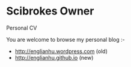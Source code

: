 # Scibrokes Owner

Personal CV

You are welcome to browse my personal blog :-
  - <http://englianhu.wordpress.com> (old)
  - <http://englianhu.github.io> (new)


